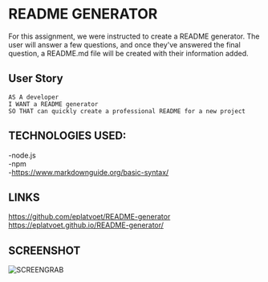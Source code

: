 # README GENERATOR
For this assignment, we were instructed to create a README generator. The user will answer a few questions, and once they've answered the final question, a README.md file will be created with their information added.

## User Story

```
AS A developer
I WANT a README generator
SO THAT can quickly create a professional README for a new project
```

## TECHNOLOGIES USED:
-node.js  
-npm  
-https://www.markdownguide.org/basic-syntax/  

## LINKS
https://github.com/eplatvoet/README-generator  
https://eplatvoet.github.io/README-generator/  

## SCREENSHOT
![SCREENGRAB](./READMEGeneratorScreengrab.gif)


